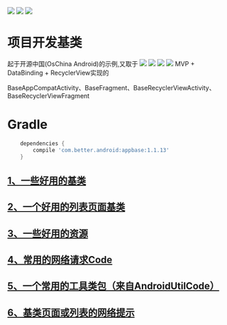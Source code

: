 
[![](https://img.shields.io/badge/moven%20center-1.1.13-brightgreen.svg?style=flat)](https://bintray.com/betterliang/Android/appbase/1.1.13)
[![](https://img.shields.io/badge/minSdk-15-blue.svg)]()
[![](https://img.shields.io/badge/Java-1.8-blue.svg)]()

# 项目开发基类
起于开源中国(OsChina Android)的示例,又取于
 [![](https://img.shields.io/badge/RxJava-2.0-blue.svg)](https://github.com/ReactiveX/RxJava) 
 [![](https://img.shields.io/badge/MVP--blue.svg?style=social)](https://github.com/ReactiveX/RxJava) 
 [![](https://img.shields.io/badge/DataBinding--blue.svg?style=social)](https://github.com/ReactiveX/RxJava) 
 [![](https://img.shields.io/badge/RecyclerView--blue.svg?style=social)](https://github.com/ReactiveX/RxJava) 
 MVP + DataBinding + RecyclerView实现的
 
BaseAppCompatActivity、BaseFragment、BaseRecyclerViewActivity、BaseRecyclerViewFragment



# Gradle

```gradle
    dependencies {
        compile 'com.better.android:appbase:1.1.13'
    }
```

## [1、一些好用的基类](./readme/README_Base.md "一些好用的基类")
## [2、一个好用的列表页面基类](./readme/README_RecyclerView.md "一个好用的列表页面基类")
## [3、一些好用的资源](./readme/README_Resources.md "一些好用的资源")
## [4、常用的网络请求Code](./readme/README_ResponseCode.md "常用的网络请求Code")
## [5、一个常用的工具类包（来自AndroidUtilCode）](https://github.com/Blankj/AndroidUtilCode "一个常用的工具类包（来自AndroidUtilCode）")
## [6、基类页面或列表的网络提示](./readme/README_NetWork.md "网络提示")
